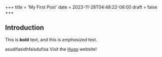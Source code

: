 +++
title = 'My First Post'
date = 2023-11-28T04:48:22-06:00
draft = false
+++
## Introduction

This is **bold** text, and this is *emphasized* text.


asudifasidhfaisdufisa
Visit the [Hugo](https://gohugo.io) website!